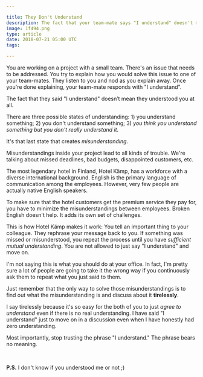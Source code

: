 ```yaml
---

title: They Don't Understand
description: The fact that your team-mate says "I understand" doesn't mean they understood you at all
image: 1f494.png
type: article
date: 2018-07-21 05:00 UTC
tags:

---
```


You are working on a project with a small team. There's an issue that needs to be addressed. You try to explain how you would solve this issue to one of your team-mates. They listen to you and nod as you explain away. Once you're done explaining, your team-mate responds with "I understand".

The fact that they said "I understand" doesn’t mean they understood you at all.

There are three possible states of understanding: 1) you understand something; 2) you don't understand something; 3) *you think you understand something but you don't really understand it*.

It's that last state that creates *misunderstanding*.

Misunderstandings inside your project lead to all kinds of trouble. We're talking about missed deadlines, bad budgets, disappointed customers, etc.

The most legendary hotel in Finland, Hotel Kämp, has a workforce with a diverse international background. English is the primary language of communication among the employees. However, very few people are actually native English speakers.

To make sure that the hotel customers get the premium service they pay for, you have to minimize the misunderstandings between employees. Broken English doesn't help. It adds its own set of challenges.

This is how Hotel Kämp makes it work: You tell an important thing to your colleague. They rephrase your message back to you. If something was missed or misunderstood, you repeat the process until you have *sufficient mutual understanding*. You are not allowed to just say "I understand" and move on.

I'm not saying this is what you should do at your office. In fact, I'm pretty sure a lot of people are going to take it the wrong way if you continuously ask them to repeat what you just said to them.

Just remember that the only way to solve those misunderstandings is to find out what the misunderstanding is and discuss about it **tirelessly**.

I say tirelessly because it's so easy for the both of you to just *agree to understand* even if there is no real understanding. I have said "I understand" just to move on in a discussion even when I have honestly had zero understanding.

Most importantly, stop trusting the phrase "I understand." The phrase bears no meaning.

<br/>

**P.S.** I don't know if you understood me or not ;)
